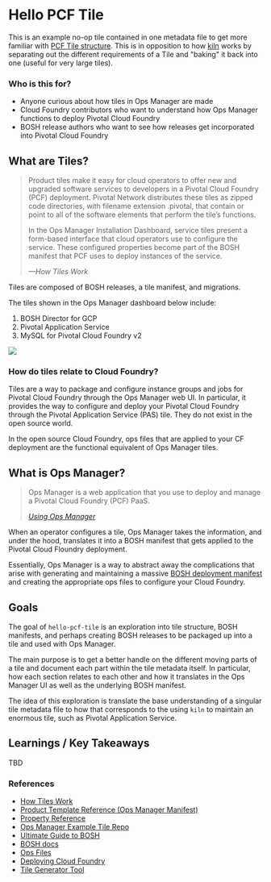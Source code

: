 # Hello PCF Tile
This is an example no-op tile contained in one metadata file to get more familiar with [PCF Tile structure](https://docs.pivotal.io/tiledev/2-1/tile-basics.html). This is in opposition to how [kiln](https://github.com/pivotal-cf/kiln) works by separating out the different requirements of a Tile and "baking" it back into one (useful for very large tiles).

### Who is this for?

 * Anyone curious about how tiles in Ops Manager are made
 * Cloud Foundry contributors who want to understand how Ops Manager functions to deploy Pivotal Cloud Foundry
 * BOSH release authors who want to see how releases get incorporated into Pivotal Cloud Foundry

## What are Tiles?

> Product tiles make it easy for cloud operators to offer new and upgraded software services to developers in a Pivotal Cloud Foundry (PCF) deployment. Pivotal Network distributes these tiles as zipped code directories, with filename extension .pivotal, that contain or point to all of the software elements that perform the tile’s functions.
>
> In the Ops Manager Installation Dashboard, service tiles present a form-based interface that cloud operators use to configure the service. These configured properties become part of the BOSH manifest that PCF uses to deploy instances of the service.
>
> *—How Tiles Work*

Tiles are composed of BOSH releases, a tile manifest, and migrations.

The tiles shown in the Ops Manager dashboard below include:

1. BOSH Director for GCP
2. Pivotal Application Service
3. MySQL for Pivotal Cloud Foundry v2

![](https://docs.pivotal.io/pivotalcf/2-3/customizing/images/interface.png)

### How do tiles relate to Cloud Foundry?
Tiles are a way to package and configure instance groups and jobs for Pivotal Cloud Foundry through the Ops Manager web UI. In particular, it provides the way to configure and deploy your Pivotal Cloud Foundry through the Pivotal Application Service (PAS) tile. They do not exist in the open source world.

In the open source Cloud Foundry, ops files that are applied to your CF deployment are the functional equivalent of Ops Manager tiles.

## What is Ops Manager?

> Ops Manager is a web application that you use to deploy and manage a Pivotal Cloud Foundry (PCF) PaaS.
>
> *[Using Ops Manager](https://docs.pivotal.io/pivotalcf/2-3/customizing/ops-man.html)*

When an operator configures a tile, Ops Manager takes the information, and under the hood, translates it into a BOSH manifest that gets applied to the Pivotal Cloud Floundry deployment.

Essentially, Ops Manager is a way to abstract away the complications that arise with generating and maintaining a massive [BOSH deployment manifest](https://bosh.io/docs/deployment-manifest/) and creating the appropriate ops files to configure your Cloud Foundry.

## Goals
The goal of `hello-pcf-tile` is an exploration into tile structure, BOSH manifests, and perhaps creating BOSH releases to be packaged up into a tile and used with Ops Manager.

The main purpose is to get a better handle on the different moving parts of a tile and document each part within the tile metadata itself. In particular, how each section relates to each other and how it translates in the Ops Manager UI as well as the underlying BOSH manifest.

The idea of this exploration is translate the base understanding of a singular tile metadata file to how that corresponds to the using `kiln` to maintain an enormous tile, such as Pivotal Application Service.

## Learnings / Key Takeaways
TBD

### References
* [How Tiles Work](https://docs.pivotal.io/tiledev/2-1/tile-structure.html)
* [Product Template Reference (Ops Manager Manifest)](https://docs.pivotal.io/tiledev/2-1/product-template-reference.html)
* [Property Reference](https://docs.pivotal.io/tiledev/2-1/property-reference.html#expressions)
* [Ops Manager Example Tile Repo](https://github.com/pivotal-cf-experimental/ops-manager-example/blob/master/example-product/metadata/example-product.yml.erb)
* [Ultimate Guide to BOSH](https://ultimateguidetobosh.com/releases/)
* [BOSH docs](https://bosh.io/docs)
* [Ops Files](https://bosh.io/docs/cli-ops-files/)
* [Deploying Cloud Foundry](https://docs.cloudfoundry.org/deploying/cf-deployment/deploy-cf.html)
* [Tile Generator Tool](https://docs.pivotal.io/tiledev/2-1/tile-generator.html)
